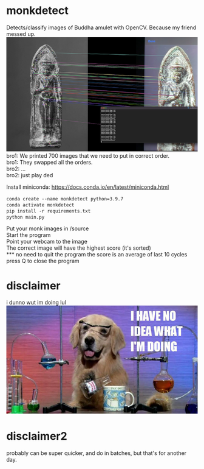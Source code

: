 # monkdetect
Detects/classify images of Buddha amulet with OpenCV. Because my friend messed up.<br />
![screenshot](./readme_img/screenshot00.png)<br />
bro1: We printed 700 images that we need to put in correct order.<br />
bro1: They swapped all the orders.<br />
bro2: ...<br />
bro2: just play ded<br />

Install miniconda: https://docs.conda.io/en/latest/miniconda.html<br />

```
conda create --name monkdetect python=3.9.7
conda activate monkdetect
pip install -r requirements.txt
python main.py
```
Put your monk images in /source<br />
Start the program<br />
Point your webcam to the image<br />
The correct image will have the highest score (it's sorted)<br />
*** no need to quit the program the score is an average of last 10 cycles<br />
press Q to close the program<br />
# disclaimer
i dunno wut im doing lul<br />
![idk](./readme_img/ihave.jpg)<br />
# disclaimer2
probably can be super quicker, and do in batches, but that's for another day.<br />
